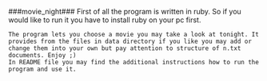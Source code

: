 ###movie_night### 
First of all the program is written in ruby. So if you would like to run it you have to install ruby on your pc first.
```
The program lets you choose a movie you may take a look at tonight. It provides from the files in data directory if you like you may add or change them into your own but pay attention to structure of n.txt documents. Enjoy ;)
In README file you may find the additional instructions how to run the program and use it.
